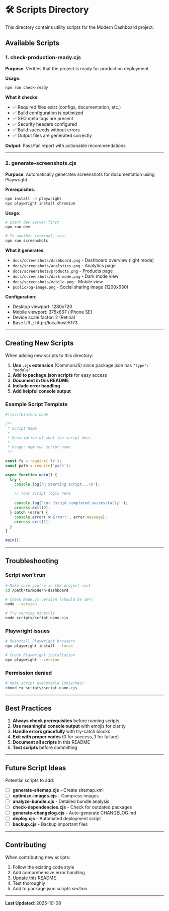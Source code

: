 # 🛠️ Scripts Directory

This directory contains utility scripts for the Modern Dashboard project.

## Available Scripts

### 1. check-production-ready.cjs

**Purpose**: Verifies that the project is ready for production deployment.

**Usage**:
```bash
npm run check-ready
```

**What it checks**:
- ✅ Required files exist (configs, documentation, etc.)
- ✅ Build configuration is optimized
- ✅ SEO meta tags are present
- ✅ Security headers configured
- ✅ Build succeeds without errors
- ✅ Output files are generated correctly

**Output**: Pass/fail report with actionable recommendations

---

### 2. generate-screenshots.cjs

**Purpose**: Automatically generates screenshots for documentation using Playwright.

**Prerequisites**:
```bash
npm install -D playwright
npx playwright install chromium
```

**Usage**:
```bash
# Start dev server first
npm run dev

# In another terminal, run:
npm run screenshots
```

**What it generates**:
- `docs/screenshots/dashboard.png` - Dashboard overview (light mode)
- `docs/screenshots/analytics.png` - Analytics page
- `docs/screenshots/products.png` - Products page
- `docs/screenshots/dark-mode.png` - Dark mode view
- `docs/screenshots/mobile.png` - Mobile view
- `public/og-image.png` - Social sharing image (1200x630)

**Configuration**:
- Desktop viewport: 1280x720
- Mobile viewport: 375x667 (iPhone SE)
- Device scale factor: 2 (Retina)
- Base URL: http://localhost:5173

---

## Creating New Scripts

When adding new scripts to this directory:

1. **Use `.cjs` extension** (CommonJS) since package.json has `"type": "module"`
2. **Add to package.json scripts** for easy access
3. **Document in this README**
4. **Include error handling**
5. **Add helpful console output**

### Example Script Template

```javascript
#!/usr/bin/env node

/**
 * Script Name
 * 
 * Description of what the script does
 * 
 * Usage: npm run script-name
 */

const fs = require('fs');
const path = require('path');

async function main() {
  try {
    console.log('🚀 Starting script...\n');
    
    // Your script logic here
    
    console.log('\n✅ Script completed successfully!');
    process.exit(0);
  } catch (error) {
    console.error('❌ Error:', error.message);
    process.exit(1);
  }
}

main();
```

---

## Troubleshooting

### Script won't run
```bash
# Make sure you're in the project root
cd /path/to/modern-dashboard

# Check Node.js version (should be 18+)
node --version

# Try running directly
node scripts/script-name.cjs
```

### Playwright issues
```bash
# Reinstall Playwright browsers
npx playwright install --force

# Check Playwright installation
npx playwright --version
```

### Permission denied
```bash
# Make script executable (Unix/Mac)
chmod +x scripts/script-name.cjs
```

---

## Best Practices

1. **Always check prerequisites** before running scripts
2. **Use meaningful console output** with emojis for clarity
3. **Handle errors gracefully** with try-catch blocks
4. **Exit with proper codes** (0 for success, 1 for failure)
5. **Document all scripts** in this README
6. **Test scripts** before committing

---

## Future Script Ideas

Potential scripts to add:

- [ ] **generate-sitemap.cjs** - Create sitemap.xml
- [ ] **optimize-images.cjs** - Compress images
- [ ] **analyze-bundle.cjs** - Detailed bundle analysis
- [ ] **check-dependencies.cjs** - Check for outdated packages
- [ ] **generate-changelog.cjs** - Auto-generate CHANGELOG.md
- [ ] **deploy.cjs** - Automated deployment script
- [ ] **backup.cjs** - Backup important files

---

## Contributing

When contributing new scripts:

1. Follow the existing code style
2. Add comprehensive error handling
3. Update this README
4. Test thoroughly
5. Add to package.json scripts section

---

**Last Updated**: 2025-10-08
